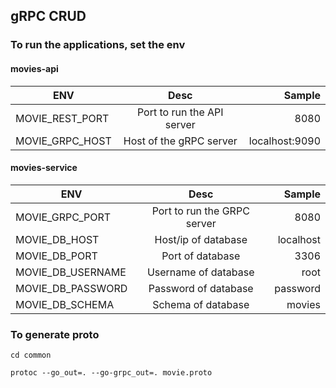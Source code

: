 ## gRPC CRUD

### To run the applications, set the env

#### movies-api

| ENV             |            Desc            |         Sample |
|-----------------|:--------------------------:|---------------:|
| MOVIE_REST_PORT | Port to run the API server |           8080 |
| MOVIE_GRPC_HOST |  Host of the gRPC server   | localhost:9090 |

#### movies-service

| ENV               |            Desc             |    Sample |
|-------------------|:---------------------------:|----------:|
| MOVIE_GRPC_PORT   | Port to run the GRPC server |      8080 |
| MOVIE_DB_HOST     |     Host/ip of database     | localhost |
| MOVIE_DB_PORT     |      Port of database       |      3306 |
| MOVIE_DB_USERNAME |    Username of database     |      root |
| MOVIE_DB_PASSWORD |    Password of database     |  password |
| MOVIE_DB_SCHEMA   |     Schema of database      |    movies |

### To generate proto
```shell
cd common
```
```shell
protoc --go_out=. --go-grpc_out=. movie.proto
```
